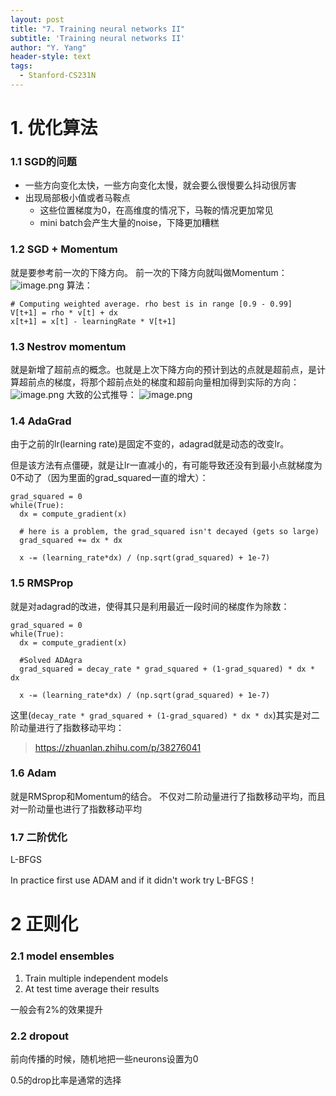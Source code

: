 ```yaml
---
layout: post
title: "7. Training neural networks II"
subtitle: 'Training neural networks II'
author: "Y. Yang"
header-style: text
tags:
  - Stanford-CS231N
---
```



# 1. 优化算法
### 1.1  SGD的问题
- 一些方向变化太快，一些方向变化太慢，就会要么很慢要么抖动很厉害
- 出现局部极小值或者马鞍点
    - 这些位置梯度为0，在高维度的情况下，马鞍的情况更加常见
    - mini batch会产生大量的noise，下降更加糟糕

### 1.2 SGD + Momentum
就是要参考前一次的下降方向。
前一次的下降方向就叫做Momentum：
![image.png](https://i.loli.net/2019/09/30/FBZdb2KUG9yz1s6.png)
算法：
```
# Computing weighted average. rho best is in range [0.9 - 0.99]
V[t+1] = rho * v[t] + dx
x[t+1] = x[t] - learningRate * V[t+1]
```

### 1.3 Nestrov momentum
就是新增了超前点的概念。也就是上次下降方向的预计到达的点就是超前点，是计算超前点的梯度，将那个超前点处的梯度和超前向量相加得到实际的方向：
![image.png](https://i.loli.net/2019/09/30/xNdMtFuSVk52KHQ.png)
大致的公式推导：
![image.png](https://i.loli.net/2019/09/30/fcR8XVnGM4s69HT.png)

### 1.4 AdaGrad
由于之前的lr(learning rate)是固定不变的，adagrad就是动态的改变lr。

但是该方法有点僵硬，就是让lr一直减小的，有可能导致还没有到最小点就梯度为0不动了（因为里面的grad_squared一直的增大）：
```
grad_squared = 0
while(True):
  dx = compute_gradient(x)
  
  # here is a problem, the grad_squared isn't decayed (gets so large)
  grad_squared += dx * dx			
  
  x -= (learning_rate*dx) / (np.sqrt(grad_squared) + 1e-7)
```

### 1.5 RMSProp
就是对adagrad的改进，使得其只是利用最近一段时间的梯度作为除数：
```
grad_squared = 0
while(True):
  dx = compute_gradient(x)
  
  #Solved ADAgra
  grad_squared = decay_rate * grad_squared + (1-grad_squared) * dx * dx  
  
  x -= (learning_rate*dx) / (np.sqrt(grad_squared) + 1e-7)
```

这里(`decay_rate * grad_squared + (1-grad_squared) * dx * dx`)其实是对二阶动量进行了指数移动平均：
> https://zhuanlan.zhihu.com/p/38276041

### 1.6 Adam
就是RMSprop和Momentum的结合。
不仅对二阶动量进行了指数移动平均，而且对一阶动量也进行了指数移动平均

### 1.7 二阶优化
L-BFGS

In practice first use ADAM and if it didn't work try L-BFGS！

# 2 正则化
### 2.1 model ensembles
1. Train multiple independent models
2. At test time average their results

一般会有2%的效果提升

### 2.2 dropout
前向传播的时候，随机地把一些neurons设置为0

0.5的drop比率是通常的选择
